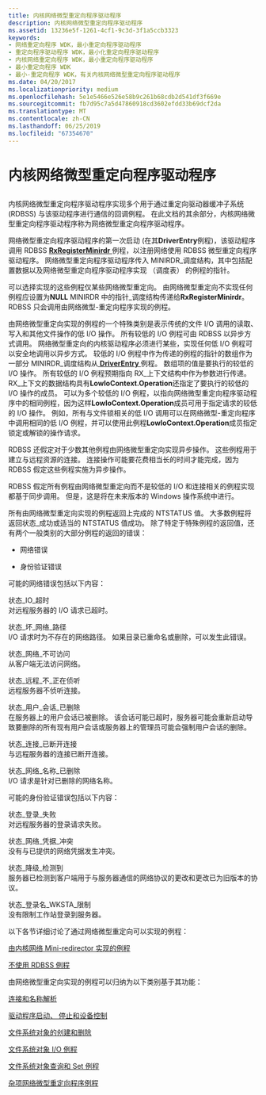 ```yaml
---
title: 内核网络微型重定向程序驱动程序
description: 内核网络微型重定向程序驱动程序
ms.assetid: 13236e5f-1261-4cf1-9c3d-3f1a5ccb3323
keywords:
- 网络重定向程序 WDK，最小重定向程序驱动程序
- 重定向程序驱动程序 WDK，最小化重定向程序驱动程序
- 内核网络重定向程序 WDK，最小重定向程序驱动程序
- 最小重定向程序 WDK
- 最小-重定向程序 WDK，有关内核网络微型重定向程序驱动程序
ms.date: 04/20/2017
ms.localizationpriority: medium
ms.openlocfilehash: 5e1e5466e526e58b9c261b68cdb2d541df3f669e
ms.sourcegitcommit: fb7d95c7a5d47860918cd3602efdd33b69dcf2da
ms.translationtype: MT
ms.contentlocale: zh-CN
ms.lasthandoff: 06/25/2019
ms.locfileid: "67354670"
---
```

# <a name="the-kernel-network-mini-redirector-driver"></a>内核网络微型重定向程序驱动程序


## <span id="ddk_the_kernel_network_mini_redirector_driver_if"></span><span id="DDK_THE_KERNEL_NETWORK_MINI_REDIRECTOR_DRIVER_IF"></span>


内核网络微型重定向程序驱动程序实现多个用于通过重定向驱动器缓冲子系统 (RDBSS) 与该驱动程序进行通信的回调例程。 在此文档的其余部分，内核网络微型重定向程序驱动程序称为网络微型重定向程序驱动程序。

网络微型重定向程序驱动程序的第一次启动 (在其**DriverEntry**例程)，该驱动程序调用 RDBSS [ **RxRegisterMinirdr** ](https://docs.microsoft.com/windows-hardware/drivers/ddi/content/mrx/nf-mrx-rxregisterminirdr)例程，以注册网络使用 RDBSS 微型重定向程序驱动程序。 网络微型重定向程序驱动程序传入 MINIRDR\_调度结构，其中包括配置数据以及网络微型重定向程序驱动程序实现 （调度表） 的例程的指针。

可以选择实现的这些例程仅某些网络微型重定向。 由网络微型重定向不实现任何例程应设置为**NULL** MINIRDR 中的指针\_调度结构传递给**RxRegisterMinirdr**。 RDBSS 只会调用由网络微型-重定向程序实现的例程。

由网络微型重定向实现的例程的一个特殊类别是表示传统的文件 I/O 调用的读取、 写入和其他文件操作的低 I/O 操作。 所有较低的 I/O 例程可由 RDBSS 以异步方式调用。 网络微型重定向的内核驱动程序必须进行某些，实现任何低 I/O 例程可以安全地调用以异步方式。 较低的 I/O 例程中作为传递的例程的指针的数组作为一部分 MINIRDR\_调度结构从[ **DriverEntry** ](https://docs.microsoft.com/windows-hardware/drivers/ddi/content/wdm/nc-wdm-driver_initialize)例程。 数组项的值是要执行的较低的 I/O 操作。 所有较低的 I/O 例程预期指向 RX\_上下文结构中作为参数进行传递。 RX\_上下文的数据结构具有**LowIoContext.Operation**还指定了要执行的较低的 I/O 操作的成员。 可以为多个较低的 I/O 例程，以指向网络微型重定向程序驱动程序中的相同例程，因为这样**LowIoContext.Operation**成员可用于指定请求的较低的 I/O 操作。 例如，所有与文件锁相关的低 I/O 调用可以在网络微型-重定向程序中调用相同的低 I/O 例程，并可以使用此例程**LowIoContext.Operation**成员指定锁定或解锁的操作请求。

RDBSS 还假定对于少数其他例程由网络微型重定向实现异步操作。 这些例程用于建立与远程资源的连接。 连接操作可能要花费相当长的时间才能完成，因为 RDBSS 假定这些例程实施为异步操作。

RDBSS 假定所有例程由网络微型重定向而不是较低的 I/O 和连接相关的例程实现都基于同步调用。 但是，这是将在未来版本的 Windows 操作系统中进行。

所有由网络微型重定向实现的例程返回上完成的 NTSTATUS 值。 大多数例程将返回状态\_成功或适当的 NTSTATUS 值成功。 除了特定于特殊例程的返回值，还有两个一般类别的大部分例程的返回的错误：

-   网络错误

-   身份验证错误

可能的网络错误包括以下内容：

<span id="STATUS_IO_TIMEOUT"></span><span id="status_io_timeout"></span>状态\_IO\_超时  
对远程服务器的 I/O 请求已超时。

<span id="STATUS_BAD_NETWORK_PATH"></span><span id="status_bad_network_path"></span>状态\_坏\_网络\_路径  
I/O 请求时为不存在的网络路径。 如果目录已重命名或删除，可以发生此错误。

<span id="STATUS_NETWORK_UNREACHABLE"></span><span id="status_network_unreachable"></span>状态\_网络\_不可访问  
从客户端无法访问网络。

<span id="STATUS_REMOTE_NOT_LISTENING"></span><span id="status_remote_not_listening"></span>状态\_远程\_不\_正在侦听  
远程服务器不侦听连接。

<span id="STATUS_USER_SESSION_DELETED"></span><span id="status_user_session_deleted"></span>状态\_用户\_会话\_已删除  
在服务器上的用户会话已被删除。 该会话可能已超时，服务器可能会重新启动导致要删除的所有现有用户会话或服务器上的管理员可能会强制用户会话的删除。

<span id="STATUS_CONNECTION_DISCONNECTED"></span><span id="status_connection_disconnected"></span>状态\_连接\_已断开连接  
与远程服务器的连接已断开连接。

<span id="STATUS_NETWORK_NAME_DELETED"></span><span id="status_network_name_deleted"></span>状态\_网络\_名称\_已删除  
I/O 请求是针对已删除的网络名称。

可能的身份验证错误包括以下内容：

<span id="STATUS_LOGON_FAILURE"></span><span id="status_logon_failure"></span>状态\_登录\_失败  
对远程服务器的登录请求失败。

<span id="STATUS_NETWORK_CREDENTIAL_CONFLICT"></span><span id="status_network_credential_conflict"></span>状态\_网络\_凭据\_冲突  
没有与已提供的网络凭据发生冲突。

<span id="STATUS_DOWNGRADE_DETECTED"></span><span id="status_downgrade_detected"></span>状态\_降级\_检测到  
服务器已检测到客户端用于与服务器通信的网络协议的更改和更改已为旧版本的协议。

<span id="STATUS_LOGIN_WKSTA_RESTRICTION"></span><span id="status_login_wksta_restriction"></span>状态\_登录名\_WKSTA\_限制  
没有限制工作站登录到服务器。

以下各节详细讨论了通过网络微型重定向可以实现的例程：

[由内核网络 Mini-redirector 实现的例程](routines-implemented-by-the-kernel-network-mini-redirector.md)

[不使用 RDBSS 例程](routines-not-used-by-rdbss.md)

由网络微型重定向实现的例程可以归纳为以下类别基于其功能：

[连接和名称解析](connection-and-name-resolution.md)

[驱动程序启动、 停止和设备控制](driver-start--stop--and-device-control.md)

[文件系统对象的创建和删除](file-system-object-creation-and-deletion.md)

[文件系统对象 I/O 例程](file-system-object-i-o-routines.md)

[文件系统对象查询和 Set 例程](file-system-object-query-and-set-routines.md)

[杂项网络微型重定向程序例程](miscellaneous-network-mini-redirector-routines.md)

 

 




